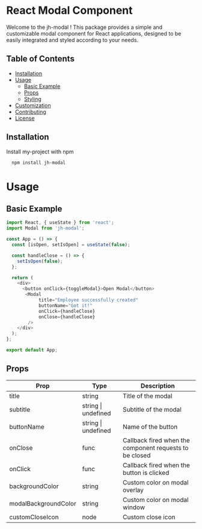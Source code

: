 
# React Modal Component

Welcome to the jh-modal ! This package provides a simple and customizable modal component for React applications, designed to be easily integrated and styled according to your needs.

## Table of Contents

- [Installation](#installation)
- [Usage](#usage)
  - [Basic Example](#basic-example)
  - [Props](#props)
  - [Styling](#styling)
- [Customization](#customization)
- [Contributing](#contributing)
- [License](#license)

## Installation

Install my-project with npm

```bash
  npm install jh-modal
```
# Usage 

## Basic Example

```js 
import React, { useState } from 'react';
import Modal from 'jh-modal';

const App = () => {
  const [isOpen, setIsOpen] = useState(false);

  const handleClose = () => {
    setIsOpen(false);
  };

  return (
    <div>
      <button onClick={toggleModal}>Open Modal</button>
       <Modal
            title="Employee successfully created"
            buttonName="Got it!"
            onClick={handleClose}
            onClose={handleClose}
        />
    </div>
  );
};

export default App;
```
## Props

| Prop | Type | Description	|
| ---- | ---- | ----------- |
| title | string | Title of the modal |  
| subtitle | string \| undefined | Subtitle of the modal |  
| buttonName | string \| undefined | Name of the button |
| onClose | func | Callback fired when the component requests to be closed |
| onClick | func | Callback fired when the button is clicked|
| backgroundColor | string | Custom color on modal overlay|
| modalBackgroundColor | string | Custom color on modal window|
| customCloseIcon | node | Custom close icon|
